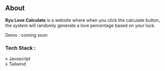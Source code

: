 <h2>About</h2>
<p><b>Ryu Love Calculate</b> is a website where when you click the calculate button, the system will randomly generate a love percentage based on your luck.</p>

<p>Demo : coming soon</p>

<h3>Tech Stack : </h3>
» Javascript <br>
» Tailwind
